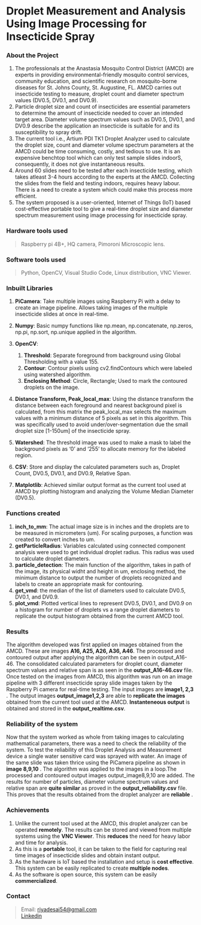 # Droplet Measurement and Analysis Using Image Processing for Insecticide Spray
### About the Project
1. The professionals at the Anastasia Mosquito Control District (AMCD) are experts in providing environmental-friendly mosquito control services, community education, and scientific research on mosquito-borne diseases for St. Johns County, St. Augustine, FL. 
AMCD carries out insecticide testing to measure, droplet count and diameter spectrum values (DV0.5, DV0.1, and DV0.9).
2. Particle droplet size and count of insecticides are essential parameters to determine the amount of insecticide needed to cover an intended target area. Diameter volume spectrum values such as DV0.5, DV0.1, and DV0.9 describe the application an insecticide is suitable for and its susceptibility to spray drift.
3. The current tool i.e., Artium PDI TK1 Droplet Analyzer used to calculate the droplet size, count and diameter volume spectrum parameters at the AMCD could be time consuming, costly, and tedious to use. It is an expensive benchtop tool which can only test sample slides indoorS, consequently, it does not give instantaneous results.
4. Around 60 slides need to be tested after each insecticide testing, which takes atleast 3-4 hours according to the experts at the AMCD. Collecting the slides from the field and testing indoors, requires heavy labour. There is a need to create a system which could make this process more efficient.
5. The system proposed is a user-oriented, Internet of Things (IoT) based cost-effective portable tool to give a real-time droplet size and diameter spectrum measurement using image processing for insecticide spray.

### Hardware tools used
>Raspberry pi 4B+, HQ camera, Pimoroni Microscopic lens.

### Software tools used
>Python, OpenCV, Visual Studio Code, Linux distribution, VNC Viewer. 

### Inbuilt Libraries
1. **PiCamera**: Take multiple images using Raspberry Pi with a delay to create an image pipeline.  Allows taking images of the multiple insecticide slides at once in real-time.
2. **Numpy**: Basic numpy functions like np.mean, np.concatenate, np.zeros, np.pi, np.sort, np.unique applied in the algorithm.

3. **OpenCV**: 
   1. **Threshold**: Separate foreground from background using Global Thresholding with a value 155.
   2. **Contour**: Contour pixels using cv2.findContours which were labeled using watershed algorithm. 
   3. **Enclosing Method**: Circle, Rectangle; Used to mark the contoured droplets on the image.
4. **Distance Transform, Peak_local_max**: Using the distance transform the distance between each foreground and nearest background pixel is calculated, from this matrix the peak_local_max selects the maximum values with a minimum distance of 5 pixels as set in this algorithm. This was specifically used to avoid under/over-segmentation due the small droplet size [1-150um] of the insecticide spray.
5. **Watershed**: The threshold image was used to make a mask to label the background pixels as ‘0’ and ‘255’ to allocate memory for the labeled region.
6. **CSV**: Store and display the calculated parameters such as, Droplet Count, DV0.5, DV0.1, and DV0.9, Relative Span.
7. **Matplotlib**: Achieved similar output format as the current tool used at AMCD by plotting histogram and analyzing the Volume Median Diameter (DV0.5).

### Functions created
1.	**inch_to_mm**: The actual image size is in inches and the droplets are to be measured in micrometers (um). For scaling purposes, a function was created to convert inches to um.
2.	**getParticleRadius**:  Variables calculated using connected component analysis were used to get individual droplet radius. This radius was used to calculate droplet diameters. 
3.	**particle_detection**: The main function of the algorithm, takes in path of the image, its physical widht and height in um, enclosing method, the minimum distance to output the number of droplets recognized and labels to create an appropriate mask for contouring. 
4.	**get_vmd**: the median of the list of diameters used to calculate DV0.5, DV0.1, and DV0.9.
5.	**plot_vmd**: Plotted vertical lines to represent DV0.5, DV0.1, and DV0.9 on a histogram for number of droplets vs a range droplet diameters to replicate the output histogram obtained from the current AMCD tool.

### Results
The algorithm developed was first applied on images obtained from the AMCD. These are images **A16, A25, A26, A36, A46**. The processed and contoured output after applying the algorithm can be seen in output_A16-46. The consolidated calculated parameters for droplet count, diameter spectrum values and relative span is as seen in the **output_A16-46.csv** file. Once tested on the images from AMCD, this algorithm was run on an image pipeline with 3 different insecticide spray slide images taken by the Raspberry Pi camera for real-time testing. The input images are **image1, 2,3** . The output images **output_image1,2,3** are able to  **replicate the images** obtained from the current tool used at the AMCD. **Instanteneous output** is obtained and stored in the **output_realtime.csv**. 


### Reliability of the system  <br>
Now that the system worked as whole from taking images to calculating mathematical parameters, there was a need to check the reliability of the system. 
To test the reliability of this Droplet Analysis and Measurement device a single water sensitive card was sprayed with water. An image of the same slide was taken thrice using the PiCamera pipeline as shown in **image 8,9,10** . The algorithm was applied to the images in a loop.The processed and contoured output images output_image8,9,10 are added. The results for number of particles, diameter volume spectrum values and relative span are **quite similar** as proved in the **output_reliability.csv** file. This proves that the results obtained from the droplet analyzer are **reliable** .

### Achievements 
1.	Unlike the current tool used at the AMCD, this droplet analyzer can be operated **remotely**. The results can be stored and viewed from multiple systems using the **VNC Viewer**. This **reduces** the need for heavy labor and time for analysis.
2.	As this is a **portable** tool, it can be taken to the field for capturing real time images of insecticide slides and obtain instant output.
3.	As the hardware is IoT based the installation and setup is **cost effective**. This system can be easily replicated to create **multiple nodes**. 
4.	As the software is open source, this system can be easily **commercialized**.

### Contact 
> Email: riyadesai54@gmail.com <br>
>  [Linkedin](https://www.linkedin.com/in/riya-paragkumar-desai-a805a0181)
